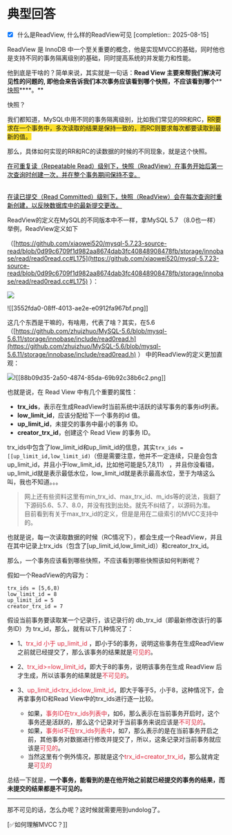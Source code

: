# 典型回答

- [x] 什么是ReadView, 什么样的ReadView可见  [completion:: 2025-08-15]

ReadView 是 InnoDB 中一个至关重要的概念，他是实现MVCC的基础，同时他也是支持不同的事务隔离级别的基础，同时提高系统的并发能力和性能。



他到底是干啥的？简单来说，其实就是一句话：**Read View 主要来帮我们解决可见性的问题的, 即他会来告诉我们本次事务应该看到哪个快照，不应该看到哪个****<u>快照</u>****。**



快照？



我们都知道，MySQL中用不同的事务隔离级别，比如我们常见的RR和RC，<font style="background-color:#FBDE28;">RR要求在一个事务中，多次读取的结果是保持一致的，而RC则要求每次都要读取到最新的值。</font>



那么，具体如何实现的RR和RC的读数据的时候的不同现象，就是这个快照。



<u><font style="color:#000000;">在可重复读（Repeatable Read）级别下，快照（ReadView）在事务开始后第一次查询时创建一次，并在整个事务期间保持不变。</font></u>

<u><font style="color:#000000;">  
</font></u><u><font style="color:#000000;">在读已提交（Read Committed）级别下，快照（ReadView）会在每次查询时重新创建，以反映数据库中的最新提交更改。</font></u>



ReadView的定义在MySQL的不同版本中不一样，拿MySQL 5.7 （8.0也一样）举例，ReadView定义如下

（[https://github.com/xiaowei520/mysql-5.7.23-source-read/blob/0d99c6709f1d982aa8674dab3fc40848908478fb/storage/innobase/read/read0read.cc#L175](https://github.com/xiaowei520/mysql-5.7.23-source-read/blob/0d99c6709f1d982aa8674dab3fc40848908478fb/storage/innobase/read/read0read.cc#L175) ）：

![](media/17228420264489/17228451418493.jpg)

![[3552fda0-08ff-4013-ae2e-e0912fa967bf.png]]



这几个东西是干嘛的，有啥用，代表了啥？其实，在5.6（[https://github.com/zhujzhuo/MySQL-5.6/blob/mysql-5.6.11/storage/innobase/include/read0read.h](https://github.com/zhujzhuo/MySQL-5.6/blob/mysql-5.6.11/storage/innobase/include/read0read.h) ） 中的ReadView的定义更加直观：



![](media/17228420264489/17228452524443.jpg)![[88b09d35-2a50-4874-85da-69b92c38b6c2.png]]



也就是说，在 Read View 中有几个重要的属性：

+ **trx_ids**，表示在生成ReadView时当前系统中活跃的读写事务的事务id列表。
+ **low_limit_id**，应该分配给下一个事务的id 值。
+ **up_limit_id**，未提交的事务中最小的事务 ID。
+ **creator_trx_id**，创建这个 Read View 的事务 ID。



trx_ids中包含了low_limit_id和up_limit_id的信息，其实`trx_ids = [[up_limit_id,low_limit_id)`（但是需要注意，他并不一定连续，只是会包含up_limit_id，并且小于low_limit_id，比如他可能是5,7,8,11） ，并且你没看错，up_limit_id就是表示最低水位，low_limit_id就是表示最高水位，至于为啥这么叫，我也不知道。。。



> 网上还有些资料这里有min_trx_id、max_trx_id、m_ids等的说法，我翻了下源码5.6、5.7、8.0，并没有找到出处。就先不纠结了，以源码为准。  
目前看到有关于max_trx_id的定义，但是是用在二级索引的MVCC支持中的。
>



也就是说，每一次读取数据的时候（RC情况下），都会生成一个ReadView，并且在其中记录上trx_ids（包含了[up_limit_id,low_limit_id)）和creator_trx_id。



那么，一个事务应该看到哪些快照，不应该看到哪些快照该如何判断呢？



假如一个ReadView的内容为：



```plain
trx_ids = [5,6,8)
low_limit_id = 8
up_limit_id = 5
creator_trx_id = 7
```



假设当前事务要读取某一个记录行，该记录行的 db_trx_id（即最新修改该行的事务ID）为 trx_id，那么，就有以下几种情况了：



+ 1、<font style="color:#DF2A3F;">trx_id 小于 up_limit_id </font>，即小于5的事务，说明这些事务在生成ReadView之前就已经提交了，那么该事务的结果就是<font style="color:#DF2A3F;">可见的</font>。



+ 2、<font style="color:#DF2A3F;">trx_id>=low_limit_id</font>，即大于8的事务，说明该事务在生成 ReadView 后才生成，所以该事务的结果就是<font style="color:#DF2A3F;">不可见的</font>。



+ 3、<font style="color:#DF2A3F;">up_limit_id<trx_id<low_limit_id</font>，即大于等于5，小于8，这种情况下，会再拿事务ID和Read View中的trx_ids进行逐一比较。
    - 如果，<font style="color:#DF2A3F;">事务ID在trx_ids列表中</font>，如6，那么表示在当前事务开启时，这个事务还是活跃的，那么这个记录对于当前事务来说应该是<font style="color:#DF2A3F;">不可见的</font>。
    - 如果，<font style="color:#DF2A3F;">事务id不在trx_ids列表中</font>，如7，那么表示的是在当前事务开启之前，其他事务对数据进行修改并提交了，所以，这条记录对当前事务就应该是<font style="color:#DF2A3F;">可见的</font>。
    - 当然这里有个例外情况，那就是这个<font style="color:#DF2A3F;">trx_id=creator_trx_id</font>，那么就肯定是<font style="color:#DF2A3F;">可见的</font>



总结一下就是，**一个事务，能看到的是在他开始之前就已经提交的事务的结果，而未提交的结果都是不可见的。**

****

那不可见的话，怎么办呢？这时候就需要用到undolog了。



[✅如何理解MVCC？]]





